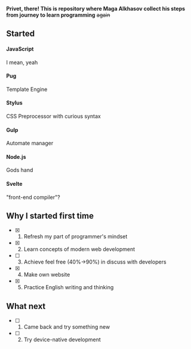 **Privet, there! This is repository where Maga Alkhasov collect his steps from journey to learn programming** ~~again~~

## Started

#### JavaScript

I mean, yeah

#### Pug

Template Engine

#### Stylus

CSS Preprocessor with curious syntax

#### Gulp

Automate manager

#### Node.js

Gods hand

#### Svelte

"front-end compiler"?

## Why I started first time

- [x] 1. Refresh my part of programmer's mindset
- [x] 2. Learn concepts of modern web development
- [ ] 3. Achieve feel free (40%→90%) in discuss with developers
- [x] 4. Make own website
- [x] 5. Practice English writing and thinking

## What next

- [ ] 1. Came back and try something new
- [ ] 2. Try device-native development
